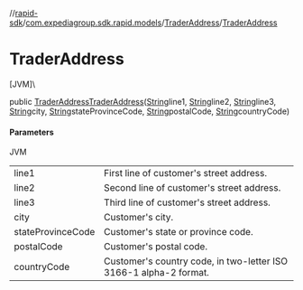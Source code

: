 //[rapid-sdk](../../../index.md)/[com.expediagroup.sdk.rapid.models](../index.md)/[TraderAddress](index.md)/[TraderAddress](-trader-address.md)

# TraderAddress

[JVM]\

public [TraderAddress](index.md)[TraderAddress](-trader-address.md)([String](https://docs.oracle.com/javase/8/docs/api/java/lang/String.html)line1, [String](https://docs.oracle.com/javase/8/docs/api/java/lang/String.html)line2, [String](https://docs.oracle.com/javase/8/docs/api/java/lang/String.html)line3, [String](https://docs.oracle.com/javase/8/docs/api/java/lang/String.html)city, [String](https://docs.oracle.com/javase/8/docs/api/java/lang/String.html)stateProvinceCode, [String](https://docs.oracle.com/javase/8/docs/api/java/lang/String.html)postalCode, [String](https://docs.oracle.com/javase/8/docs/api/java/lang/String.html)countryCode)

#### Parameters

JVM

| | |
|---|---|
| line1 | First line of customer's street address. |
| line2 | Second line of customer's street address. |
| line3 | Third line of customer's street address. |
| city | Customer's city. |
| stateProvinceCode | Customer's state or province code. |
| postalCode | Customer's postal code. |
| countryCode | Customer's country code, in two-letter ISO 3166-1 alpha-2 format. |
